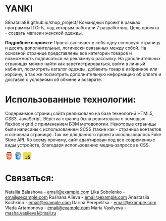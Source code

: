 # YANKI

88natalia88.github.io/shop_project/
Командный проект в рамках программы ITGirls, над которым работали 7 разработчиц. Цель проекта - создать магазин женской одежды.

**Подробнее о проекте**
Проект включает в себя одну основную страницу и десять дополнительных, логически связанных между собой. На основной странице представлены все категории товаров и возможность подписаться на рекламную рассылку. На дополнительных страницах можно найти как зарегистрироваться, войти в личный кабинет, посмотреть каталог одежды, добавить товар в избранное или корзину, а так же посмотреть дополнительную информацию об оплате и доставке с условиями об обмене и возврате.

# Использованные технологии:

Содержимое страниц сайта реализовано на базе технологий HTML5, CSS3, JavaScript. Вёрстка страниц была реализована с помощью flexbox и grid с применением БЭМ методологии. Некоторые страницы были написаны с использованием SCSS (такие как - страница контактов и основная страница). Так же для данного проекта использовалось Fake Store API. Ко всему прочему, сайт адаптирован под все современные виды устройств, благодаря использованию медиа-запросов в CSS.

<code><img height="25" src="https://raw.githubusercontent.com/devicons/devicon/master/icons/html5/html5-original-wordmark.svg"></code>
<code><img height="25" src="https://raw.githubusercontent.com/devicons/devicon/master/icons/css3/css3-original-wordmark.svg"></code>
<code><img height="25" src="https://raw.githubusercontent.com/devicons/devicon/master/icons/javascript/javascript-original.svg"></code>

# Связаться:

Nataliia Balashova - email@example.com
Lika Sobolenko - email@example.com
Rushana Alieva - email@example.com
Anastasiia Kochkina - email@example.com
Darina Perepelitsa - email@example.com
Vlada Artamonova - email@example.com
Maria Vasilyeva - masha.vasileva1@mail.ru

